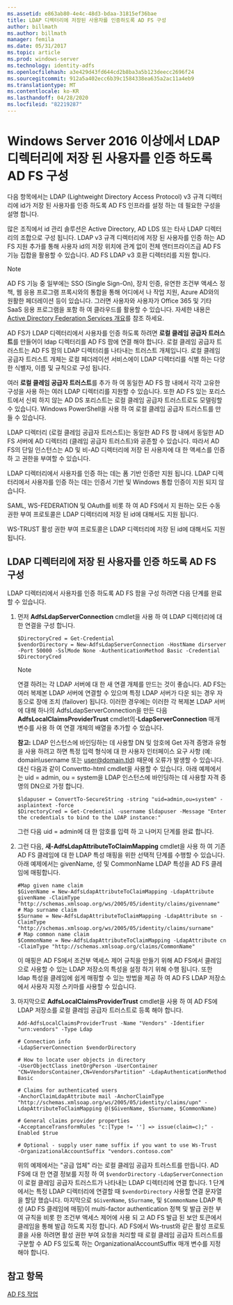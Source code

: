 ```yaml
---
ms.assetid: e863ab80-4e4c-48d3-bdaa-31815ef36bae
title: LDAP 디렉터리에 저장된 사용자를 인증하도록 AD FS 구성
author: billmath
ms.author: billmath
manager: femila
ms.date: 05/31/2017
ms.topic: article
ms.prod: windows-server
ms.technology: identity-adfs
ms.openlocfilehash: a3e429d43fd644cd2b8ba3a5b123deecc2696f24
ms.sourcegitcommit: 912a5a402ecc6b39c1584338ea635a2ac11a4eb9
ms.translationtype: MT
ms.contentlocale: ko-KR
ms.lasthandoff: 04/28/2020
ms.locfileid: "82219287"
---
```

# <a name="configure-ad-fs-to-authenticate-users-stored-in-ldap-directories-in-windows-server-2016-or-later"></a>Windows Server 2016 이상에서 LDAP 디렉터리에 저장 된 사용자를 인증 하도록 AD FS 구성

다음 항목에서는 LDAP (Lightweight Directory Access Protocol) v3 규격 디렉터리에 id가 저장 된 사용자를 인증 하도록 AD FS 인프라를 설정 하는 데 필요한 구성을 설명 합니다.

많은 조직에서 id 관리 솔루션은 Active Directory, AD LDS 또는 타사 LDAP 디렉터리의 조합으로 구성 됩니다. LDAP v3 규격 디렉터리에 저장 된 사용자를 인증 하는 AD FS 지원 추가를 통해 사용자 id의 저장 위치에 관계 없이 전체 엔터프라이즈급 AD FS 기능 집합을 활용할 수 있습니다. AD FS LDAP v3 호환 디렉터리를 지원 합니다.

> [!NOTE]
> AD FS 기능 중 일부에는 SSO (Single Sign-On), 장치 인증, 유연한 조건부 액세스 정책, 웹 응용 프로그램 프록시와의 통합을 통해 어디에서 나 작업 지원, Azure AD와의 원활한 페더레이션 등이 있습니다. 그러면 사용자와 사용자가 Office 365 및 기타 SaaS 응용 프로그램을 포함 하 여 클라우드를 활용할 수 있습니다.  자세한 내용은 [Active Directory Federation Services 개요](../../ad-fs/AD-FS-2016-Overview.md)를 참조 하세요.

AD FS가 LDAP 디렉터리에서 사용자를 인증 하도록 하려면 **로컬 클레임 공급자 트러스트**를 만들어이 ldap 디렉터리를 AD FS 팜에 연결 해야 합니다.  로컬 클레임 공급자 트러스트는 AD FS 팜의 LDAP 디렉터리를 나타내는 트러스트 개체입니다. 로컬 클레임 공급자 트러스트 개체는 로컬 페더레이션 서비스에이 LDAP 디렉터리를 식별 하는 다양 한 식별자, 이름 및 규칙으로 구성 됩니다.

여러 **로컬 클레임 공급자 트러스트**를 추가 하 여 동일한 AD FS 팜 내에서 각각 고유한 구성을 사용 하는 여러 LDAP 디렉터리를 지원할 수 있습니다. 또한 AD FS 있는 포리스트에서 신뢰 하지 않는 AD DS 포리스트는 로컬 클레임 공급자 트러스트로도 모델링할 수 있습니다. Windows PowerShell을 사용 하 여 로컬 클레임 공급자 트러스트를 만들 수 있습니다.

LDAP 디렉터리 (로컬 클레임 공급자 트러스트)는 동일한 AD FS 팜 내에서 동일한 AD FS 서버에 AD 디렉터리 (클레임 공급자 트러스트)와 공존할 수 있습니다. 따라서 AD FS의 단일 인스턴스는 AD 및 비-AD 디렉터리에 저장 된 사용자에 대 한 액세스를 인증 하 고 권한을 부여할 수 있습니다.

LDAP 디렉터리에서 사용자를 인증 하는 데는 폼 기반 인증만 지원 됩니다. LDAP 디렉터리에서 사용자를 인증 하는 데는 인증서 기반 및 Windows 통합 인증이 지원 되지 않습니다.

SAML, WS-FEDERATION 및 OAuth를 비롯 하 여 AD FS에서 지 원하는 모든 수동 권한 부여 프로토콜은 LDAP 디렉터리에 저장 된 id에 대해서도 지원 됩니다.

WS-TRUST 활성 권한 부여 프로토콜은 LDAP 디렉터리에 저장 된 id에 대해서도 지원 됩니다.

## <a name="configure-ad-fs-to-authenticate-users-stored-in-an-ldap-directory"></a>LDAP 디렉터리에 저장 된 사용자를 인증 하도록 AD FS 구성
LDAP 디렉터리에서 사용자를 인증 하도록 AD FS 팜을 구성 하려면 다음 단계를 완료할 수 있습니다.

1. 먼저 **AdfsLdapServerConnection** cmdlet을 사용 하 여 LDAP 디렉터리에 대 한 연결을 구성 합니다.

   ```
   $DirectoryCred = Get-Credential
   $vendorDirectory = New-AdfsLdapServerConnection -HostName dirserver -Port 50000 -SslMode None -AuthenticationMethod Basic -Credential $DirectoryCred
   ```

   > [!NOTE]
   > 연결 하려는 각 LDAP 서버에 대 한 새 연결 개체를 만드는 것이 좋습니다. AD FS는 여러 복제본 LDAP 서버에 연결할 수 있으며 특정 LDAP 서버가 다운 되는 경우 자동으로 장애 조치 (failover) 됩니다. 이러한 경우에는 이러한 각 복제본 LDAP 서버에 대해 하나의 AdfsLdapServerConnection을 만든 다음 **AdfsLocalClaimsProviderTrust** cmdlet의-**LdapServerConnection** 매개 변수를 사용 하 여 연결 개체의 배열을 추가할 수 있습니다.

   **참고:** LDAP 인스턴스에 바인딩하는 데 사용할 DN 및 암호에 Get 자격 증명과 유형을 사용 하려고 하면 특정 입력 형식에 대 한 사용자 인터페이스 요구 사항 (예: domain\username 또는 user@domain.tld) 때문에 오류가 발생할 수 있습니다. 대신 다음과 같이 Convertto-html cmdlet을 사용할 수 있습니다. 아래 예제에서는 uid = admin, ou = system을 LDAP 인스턴스에 바인딩하는 데 사용할 자격 증명의 DN으로 가정 합니다.

   ```
   $ldapuser = ConvertTo-SecureString -string "uid=admin,ou=system" -asplaintext -force
   $DirectoryCred = Get-Credential -username $ldapuser -Message "Enter the credentials to bind to the LDAP instance:"
   ```

   그런 다음 uid = admin에 대 한 암호를 입력 하 고 나머지 단계를 완료 합니다.

2. 그런 다음, **새-AdfsLdapAttributeToClaimMapping** cmdlet을 사용 하 여 기존 AD FS 클레임에 대 한 LDAP 특성 매핑을 위한 선택적 단계를 수행할 수 있습니다. 아래 예제에서는 givenName, 성 및 CommonName LDAP 특성을 AD FS 클레임에 매핑합니다.

   ```
   #Map given name claim
   $GivenName = New-AdfsLdapAttributeToClaimMapping -LdapAttribute givenName -ClaimType "http://schemas.xmlsoap.org/ws/2005/05/identity/claims/givenname"
   # Map surname claim
   $Surname = New-AdfsLdapAttributeToClaimMapping -LdapAttribute sn -ClaimType "http://schemas.xmlsoap.org/ws/2005/05/identity/claims/surname"
   # Map common name claim
   $CommonName = New-AdfsLdapAttributeToClaimMapping -LdapAttribute cn -ClaimType "http://schemas.xmlsoap.org/claims/CommonName"
   ```

   이 매핑은 AD FS에서 조건부 액세스 제어 규칙을 만들기 위해 AD FS에서 클레임으로 사용할 수 있는 LDAP 저장소의 특성을 설정 하기 위해 수행 됩니다. 또한 ldap 특성을 클레임에 쉽게 매핑할 수 있는 방법을 제공 하 여 AD FS LDAP 저장소에서 사용자 지정 스키마를 사용할 수 있습니다.

3. 마지막으로 **AdfsLocalClaimsProviderTrust** cmdlet을 사용 하 여 AD FS에 LDAP 저장소를 로컬 클레임 공급자 트러스트로 등록 해야 합니다.

   ```
   Add-AdfsLocalClaimsProviderTrust -Name "Vendors" -Identifier "urn:vendors" -Type Ldap

   # Connection info
   -LdapServerConnection $vendorDirectory 

   # How to locate user objects in directory
   -UserObjectClass inetOrgPerson -UserContainer "CN=VendorsContainer,CN=VendorsPartition" -LdapAuthenticationMethod Basic 

   # Claims for authenticated users
   -AnchorClaimLdapAttribute mail -AnchorClaimType "http://schemas.xmlsoap.org/ws/2005/05/identity/claims/upn" -LdapAttributeToClaimMapping @($GivenName, $Surname, $CommonName) 

   # General claims provider properties
   -AcceptanceTransformRules "c:[Type != ''] => issue(claim=c);" -Enabled $true 

   # Optional - supply user name suffix if you want to use Ws-Trust
   -OrganizationalAccountSuffix "vendors.contoso.com"
   ```

   위의 예제에서는 "공급 업체" 라는 로컬 클레임 공급자 트러스트를 만듭니다. AD FS에 대 한 연결 정보를 지정 하 여 `$vendorDirectory` `-LdapServerConnection` 이 로컬 클레임 공급자 트러스트가 나타내는 LDAP 디렉터리에 연결 합니다. 1 단계에서는 특정 LDAP 디렉터리에 연결할 때 `$vendorDirectory` 사용할 연결 문자열을 할당 했습니다. 마지막으로 `$GivenName`, `$Surname`, 및 `$CommonName` LDAP 특성 (AD FS 클레임에 매핑)이 multi-factor authentication 정책 및 발급 권한 부여 규칙을 비롯 한 조건부 액세스 제어에 사용 되 고 AD FS 발급 된 보안 토큰에서 클레임을 통해 발급 하도록 지정 합니다. AD FS에서 Ws-trust와 같은 활성 프로토콜을 사용 하려면 활성 권한 부여 요청을 처리할 때 로컬 클레임 공급자 트러스트를 구분할 수 AD FS 있도록 하는 OrganizationalAccountSuffix 매개 변수를 지정 해야 합니다.

## <a name="see-also"></a>참고 항목
[AD FS 작업](../../ad-fs/AD-FS-2016-Operations.md)

